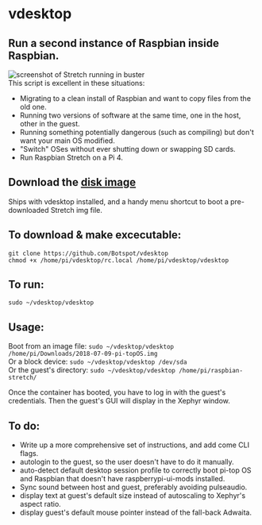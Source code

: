 # vdesktop
## Run a second instance of Raspbian inside Raspbian. 
![screenshot of Stretch running in buster](https://i.stack.imgur.com/oti6Z.png)  
This script is excellent in these situations:
 - Migrating to a clean install of Raspbian and want to copy files from the old one.
 - Running two versions of software at the same time, one in the host, other in the guest.
 - Running something potentially dangerous (such as compiling) but don't want your main OS modified.
 - "Switch" OSes without ever shutting down or swapping SD cards.
 - Run Raspbian Stretch on a Pi 4.

## Download the [disk image](https://drive.google.com/file/d/1cJbcNDnm4Zm8zeHlCp8JQT5pwacAZeCp/view?usp=sharing)
Ships with vdesktop installed, and a handy menu shortcut to boot a pre-downloaded Stretch img file.

## To download & make excecutable:  
`git clone https://github.com/Botspot/vdesktop`  
`chmod +x /home/pi/vdesktop/rc.local /home/pi/vdesktop/vdesktop`

## To run:  
`sudo ~/vdesktop/vdesktop`

## Usage:  
Boot from an image file:    `sudo ~/vdesktop/vdesktop /home/pi/Downloads/2018-07-09-pi-topOS.img`  
Or a block device:          `sudo ~/vdesktop/vdesktop /dev/sda`  
Or the guest's directory:   `sudo ~/vdesktop/vdesktop /home/pi/raspbian-stretch/`  

Once the container has booted, you have to log in with the guest's credentials. Then the guest's GUI will display in the Xephyr window.

## To do:
 - Write up a more comprehensive set of instructions, and add come CLI flags.
 - autologin to the guest, so the user doesn't have to do it manually.
 - auto-detect default desktop session profile to correctly boot pi-top OS and Raspbian that doesn't have raspberrypi-ui-mods installed.
 - Sync sound between host and guest, preferably avoiding pulseaudio.
 - display text at guest's default size instead of autoscaling to Xephyr's aspect ratio.
 - display guest's default mouse pointer instead of the fall-back Adwaita.
